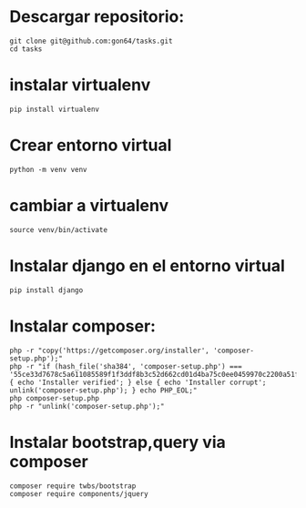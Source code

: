 # Descargar repositorio:
    git clone git@github.com:gon64/tasks.git
    cd tasks

# instalar virtualenv
    pip install virtualenv

# Crear entorno virtual
    python -m venv venv

# cambiar a virtualenv
    source venv/bin/activate

# Instalar django en el entorno virtual

    pip install django

# Instalar composer:

    php -r "copy('https://getcomposer.org/installer', 'composer-setup.php');"
    php -r "if (hash_file('sha384', 'composer-setup.php') === '55ce33d7678c5a611085589f1f3ddf8b3c52d662cd01d4ba75c0ee0459970c2200a51f492d557530c71c15d8dba01eae') { echo 'Installer verified'; } else { echo 'Installer corrupt'; unlink('composer-setup.php'); } echo PHP_EOL;"
    php composer-setup.php
    php -r "unlink('composer-setup.php');"

# Instalar bootstrap,query via composer
    composer require twbs/bootstrap
    composer require components/jquery
